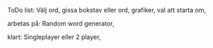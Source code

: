 ToDo list:
Välj ord,
gissa bokstav eller ord,
grafiker,
val att starta om,

arbetas på:
Random word generator,

klart:
Singleplayer eller 2 player,